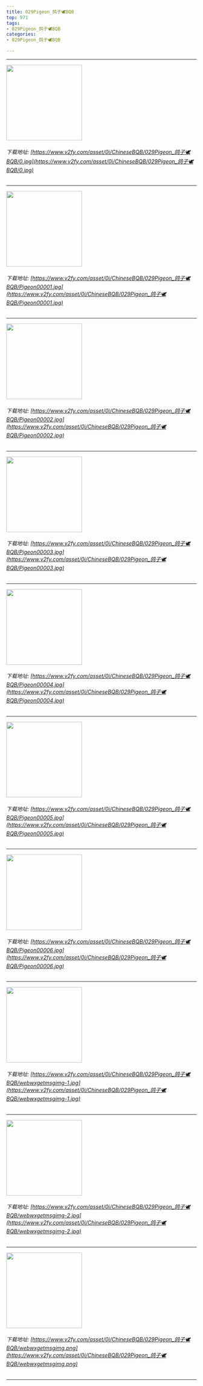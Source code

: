 ```yaml
---
title: 029Pigeon_鸽子🕊BQB
top: 971
tags:
- 029Pigeon_鸽子🕊BQB
categories:
- 029Pigeon_鸽子🕊BQB

---
```


------

<!-- more -->

<img height='200px' style='height:200px;'  src='/ChineseBQB/images/loading.png' data-original='https://www.v2fy.com/asset/0i/ChineseBQB/029Pigeon_鸽子🕊BQB/0.jpg' /><br/><h6>下载地址: [https://www.v2fy.com/asset/0i/ChineseBQB/029Pigeon_鸽子🕊BQB/0.jpg](https://www.v2fy.com/asset/0i/ChineseBQB/029Pigeon_鸽子🕊BQB/0.jpg)</h6><hr/><img height='200px' style='height:200px;'  src='/ChineseBQB/images/loading.png' data-original='https://www.v2fy.com/asset/0i/ChineseBQB/029Pigeon_鸽子🕊BQB/Pigeon00001.jpg' /><br/><h6>下载地址: [https://www.v2fy.com/asset/0i/ChineseBQB/029Pigeon_鸽子🕊BQB/Pigeon00001.jpg](https://www.v2fy.com/asset/0i/ChineseBQB/029Pigeon_鸽子🕊BQB/Pigeon00001.jpg)</h6><hr/><img height='200px' style='height:200px;'  src='/ChineseBQB/images/loading.png' data-original='https://www.v2fy.com/asset/0i/ChineseBQB/029Pigeon_鸽子🕊BQB/Pigeon00002.jpg' /><br/><h6>下载地址: [https://www.v2fy.com/asset/0i/ChineseBQB/029Pigeon_鸽子🕊BQB/Pigeon00002.jpg](https://www.v2fy.com/asset/0i/ChineseBQB/029Pigeon_鸽子🕊BQB/Pigeon00002.jpg)</h6><hr/><img height='200px' style='height:200px;'  src='/ChineseBQB/images/loading.png' data-original='https://www.v2fy.com/asset/0i/ChineseBQB/029Pigeon_鸽子🕊BQB/Pigeon00003.jpg' /><br/><h6>下载地址: [https://www.v2fy.com/asset/0i/ChineseBQB/029Pigeon_鸽子🕊BQB/Pigeon00003.jpg](https://www.v2fy.com/asset/0i/ChineseBQB/029Pigeon_鸽子🕊BQB/Pigeon00003.jpg)</h6><hr/><img height='200px' style='height:200px;'  src='/ChineseBQB/images/loading.png' data-original='https://www.v2fy.com/asset/0i/ChineseBQB/029Pigeon_鸽子🕊BQB/Pigeon00004.jpg' /><br/><h6>下载地址: [https://www.v2fy.com/asset/0i/ChineseBQB/029Pigeon_鸽子🕊BQB/Pigeon00004.jpg](https://www.v2fy.com/asset/0i/ChineseBQB/029Pigeon_鸽子🕊BQB/Pigeon00004.jpg)</h6><hr/><img height='200px' style='height:200px;'  src='/ChineseBQB/images/loading.png' data-original='https://www.v2fy.com/asset/0i/ChineseBQB/029Pigeon_鸽子🕊BQB/Pigeon00005.jpg' /><br/><h6>下载地址: [https://www.v2fy.com/asset/0i/ChineseBQB/029Pigeon_鸽子🕊BQB/Pigeon00005.jpg](https://www.v2fy.com/asset/0i/ChineseBQB/029Pigeon_鸽子🕊BQB/Pigeon00005.jpg)</h6><hr/><img height='200px' style='height:200px;'  src='/ChineseBQB/images/loading.png' data-original='https://www.v2fy.com/asset/0i/ChineseBQB/029Pigeon_鸽子🕊BQB/Pigeon00006.jpg' /><br/><h6>下载地址: [https://www.v2fy.com/asset/0i/ChineseBQB/029Pigeon_鸽子🕊BQB/Pigeon00006.jpg](https://www.v2fy.com/asset/0i/ChineseBQB/029Pigeon_鸽子🕊BQB/Pigeon00006.jpg)</h6><hr/><img height='200px' style='height:200px;'  src='/ChineseBQB/images/loading.png' data-original='https://www.v2fy.com/asset/0i/ChineseBQB/029Pigeon_鸽子🕊BQB/webwxgetmsgimg-1.jpg' /><br/><h6>下载地址: [https://www.v2fy.com/asset/0i/ChineseBQB/029Pigeon_鸽子🕊BQB/webwxgetmsgimg-1.jpg](https://www.v2fy.com/asset/0i/ChineseBQB/029Pigeon_鸽子🕊BQB/webwxgetmsgimg-1.jpg)</h6><hr/><img height='200px' style='height:200px;'  src='/ChineseBQB/images/loading.png' data-original='https://www.v2fy.com/asset/0i/ChineseBQB/029Pigeon_鸽子🕊BQB/webwxgetmsgimg-2.jpg' /><br/><h6>下载地址: [https://www.v2fy.com/asset/0i/ChineseBQB/029Pigeon_鸽子🕊BQB/webwxgetmsgimg-2.jpg](https://www.v2fy.com/asset/0i/ChineseBQB/029Pigeon_鸽子🕊BQB/webwxgetmsgimg-2.jpg)</h6><hr/><img height='200px' style='height:200px;'  src='/ChineseBQB/images/loading.png' data-original='https://www.v2fy.com/asset/0i/ChineseBQB/029Pigeon_鸽子🕊BQB/webwxgetmsgimg.png' /><br/><h6>下载地址: [https://www.v2fy.com/asset/0i/ChineseBQB/029Pigeon_鸽子🕊BQB/webwxgetmsgimg.png](https://www.v2fy.com/asset/0i/ChineseBQB/029Pigeon_鸽子🕊BQB/webwxgetmsgimg.png)</h6><hr/>